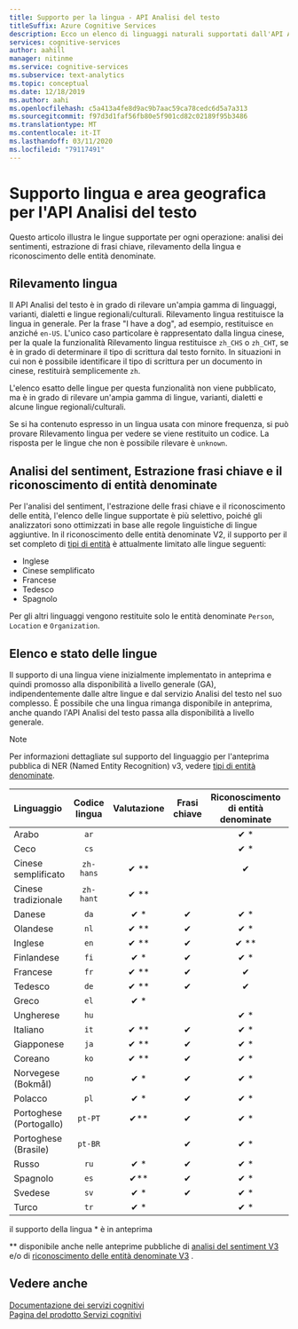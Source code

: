```yaml
---
title: Supporto per la lingua - API Analisi del testo
titleSuffix: Azure Cognitive Services
description: Ecco un elenco di linguaggi naturali supportati dall'API Analisi del testo. Questo articolo spiega quali lingue sono supportate per le operazioni di analisi del sentiment, estrazione delle frasi chiave, rilevamento della lingua e riconoscimento delle entità.
services: cognitive-services
author: aahill
manager: nitinme
ms.service: cognitive-services
ms.subservice: text-analytics
ms.topic: conceptual
ms.date: 12/18/2019
ms.author: aahi
ms.openlocfilehash: c5a413a4fe8d9ac9b7aac59ca78cedc6d5a7a313
ms.sourcegitcommit: f97d3d1faf56fb80e5f901cd82c02189f95b3486
ms.translationtype: MT
ms.contentlocale: it-IT
ms.lasthandoff: 03/11/2020
ms.locfileid: "79117491"
---
```

# <a name="language-and-region-support-for-the-text-analytics-api"></a>Supporto lingua e area geografica per l'API Analisi del testo

Questo articolo illustra le lingue supportate per ogni operazione: analisi dei sentimenti, estrazione di frasi chiave, rilevamento della lingua e riconoscimento delle entità denominate.

## <a name="language-detection"></a>Rilevamento lingua

Il API Analisi del testo è in grado di rilevare un'ampia gamma di linguaggi, varianti, dialetti e lingue regionali/culturali.  Rilevamento lingua restituisce la lingua in generale. Per la frase "I have a dog", ad esempio, restituisce `en` anziché `en-US`. L'unico caso particolare è rappresentato dalla lingua cinese, per la quale la funzionalità Rilevamento lingua restituisce `zh_CHS` o `zh_CHT`, se è in grado di determinare il tipo di scrittura dal testo fornito. In situazioni in cui non è possibile identificare il tipo di scrittura per un documento in cinese, restituirà semplicemente `zh`.

L'elenco esatto delle lingue per questa funzionalità non viene pubblicato, ma è in grado di rilevare un'ampia gamma di lingue, varianti, dialetti e alcune lingue regionali/culturali. 

Se si ha contenuto espresso in un lingua usata con minore frequenza, si può provare Rilevamento lingua per vedere se viene restituito un codice. La risposta per le lingue che non è possibile rilevare è `unknown`.

## <a name="sentiment-analysis-key-phrase-extraction-and-named-entity-recognition"></a>Analisi del sentiment, Estrazione frasi chiave e il riconoscimento di entità denominate

Per l'analisi del sentiment, l'estrazione delle frasi chiave e il riconoscimento delle entità, l'elenco delle lingue supportate è più selettivo, poiché gli analizzatori sono ottimizzati in base alle regole linguistiche di lingue aggiuntive. In il riconoscimento delle entità denominate V2, il supporto per il set completo di [tipi di entità](how-tos/text-analytics-how-to-entity-linking.md#named-entity-recognition-versions-and-features) è attualmente limitato alle lingue seguenti: 
* Inglese
* Cinese semplificato
* Francese
* Tedesco
* Spagnolo

Per gli altri linguaggi vengono restituite solo le entità denominate `Person`, `Location` e `Organization`.

## <a name="language-list-and-status"></a>Elenco e stato delle lingue

Il supporto di una lingua viene inizialmente implementato in anteprima e quindi promosso alla disponibilità a livello generale (GA), indipendentemente dalle altre lingue e dal servizio Analisi del testo nel suo complesso. È possibile che una lingua rimanga disponibile in anteprima, anche quando l'API Analisi del testo passa alla disponibilità a livello generale.

> [!NOTE]
> Per informazioni dettagliate sul supporto del linguaggio per l'anteprima pubblica di NER (Named Entity Recognition) v3, vedere [tipi di entità denominate](named-entity-types.md).

| Linguaggio              | Codice lingua | Valutazione | Frasi chiave | Riconoscimento di entità denominate | Collegamento di entità |       Note        |
|:----------------------|:-------------:|:---------:|:-----------:|:------------------------:|:--------------:|:------------------:|
| Arabo                |     `ar`      |           |             |           ✔ \*           |                |                    |
| Ceco                 |     `cs`      |           |             |           ✔ \*           |                |                    |
| Cinese semplificato    |   `zh-hans`   |  ✔ \*\*   |             |            ✔             |                | Accettato anche `zh`                   |
| Cinese tradizionale   |   `zh-hant`   |  ✔ \*\*   |             |                          |                |                    |
| Danese                |     `da`      |   ✔ \*    |      ✔      |           ✔ \*           |                |                    |
| Olandese                 |     `nl`      |   ✔ \**   |      ✔      |           ✔ \*           |                |                    |
| Inglese               |     `en`      |   ✔ \**   |      ✔      |          ✔ \*\*          |     ✔ \**      |                    |
| Finlandese               |     `fi`      |   ✔ \*    |      ✔      |           ✔ \*           |                |                    |
| Francese                |     `fr`      |   ✔ \**   |      ✔      |            ✔             |                |                    |
| Tedesco                |     `de`      |   ✔ \**   |      ✔      |            ✔             |                |                    |
| Greco                 |     `el`      |   ✔ \*    |             |                          |                |                    |
| Ungherese             |     `hu`      |           |             |           ✔ \*           |                |                    |
| Italiano               |     `it`      |   ✔ \**   |      ✔      |           ✔ \*           |                |                    |
| Giapponese              |     `ja`      |   ✔ \**   |      ✔      |           ✔ \*           |                |                    |
| Coreano                |     `ko`      |   ✔ \*\*  |      ✔      |           ✔ \*           |                |                    |
| Norvegese (Bokmål)   |     `no`      |   ✔ \*    |      ✔      |           ✔ \*           |                | Accettato anche `nb`                   |
| Polacco                |     `pl`      |   ✔ \*    |      ✔      |           ✔ \*           |                |                    |
| Portoghese (Portogallo) |    `pt-PT`    |   ✔\**    |      ✔      |           ✔ \*           |                | Accettato anche `pt` |
| Portoghese (Brasile)   |    `pt-BR`    |           |      ✔      |           ✔ \*           |                |                    |
| Russo               |     `ru`      |   ✔ \*    |      ✔      |           ✔ \*           |                |                    |
| Spagnolo               |     `es`      |   ✔\**    |      ✔      |           ✔ \*           |     ✔ \**      |                    |
| Svedese               |     `sv`      |   ✔ \*    |      ✔      |           ✔ \*           |                |                    |
| Turco               |     `tr`      |   ✔ \*    |             |           ✔ \*           |                |                    |

il supporto della lingua \* è in anteprima

\** disponibile anche nelle anteprime pubbliche di [analisi del sentiment V3](https://docs.microsoft.com/azure/cognitive-services/text-analytics/how-tos/text-analytics-how-to-sentiment-analysis#sentiment-analysis-versions-and-features) e/o di [riconoscimento delle entità denominate V3](how-tos/text-analytics-how-to-entity-linking.md#named-entity-recognition-versions-and-features) .

## <a name="see-also"></a>Vedere anche

[Documentazione dei servizi cognitivi](https://docs.microsoft.com/azure/cognitive-services/)   
[Pagina del prodotto Servizi cognitivi](https://azure.microsoft.com/services/cognitive-services/)
